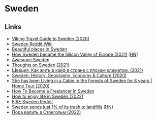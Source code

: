 # Sweden

## Links

- [Viking Travel Guide to Sweden (2020)](https://www.youtube.com/watch?v=Cpi2ooP7XiE)
- [Sweden Reddit Wiki](https://www.reddit.com/r/sweden/wiki/index)
- [Beautiful places in Sweden](https://twitter.com/bettymoreschini/status/1420715696724529154)
- [How Sweden became the Silicon Valley of Europe (2021)](https://www.reuters.com/business/finance/how-sweden-became-silicon-valley-europe-2021-08-11/) ([HN](https://news.ycombinator.com/item?id=28139376))
- [Awesome Sweden](https://github.com/buren/awesome-sweden)
- [Thoughts on Sweden (2021)](https://www.reddit.com/r/sweden/comments/q0486c/thoughts_on_sweden/)
- [Швеция. Как жить в кайф в стране с плохим климатом. (2021)](https://www.youtube.com/watch?v=BNdJaetPrlg)
- [Sweden: History, Geography, Economy & Culture (2020)](https://www.youtube.com/watch?v=sj3A-IUl78E)
- [She has been Living in a Cabin in the Forests of Sweden for 8 years | Home Tour (2020)](https://www.youtube.com/watch?v=TWfl990NHoM)
- [How To Become a Freelancer in Sweden](https://github.com/nabati/freelancing-in-sweden)
- [How to enjoy life in Sweden (2022)](https://twitter.com/sofi_t_deveaux/status/1477369316131717131)
- [FIRE Sweden Reddit](https://www.reddit.com/r/firesweden/)
- [Sweden sends just 1% of its trash to landfills](https://reasonstobecheerful.world/waste-to-energy-sweden-power-plants/) ([HN](https://news.ycombinator.com/item?id=30955589))
- [Пора валить в Стокгольм (2022)](https://www.youtube.com/watch?v=YeIhVHKkoRc)
